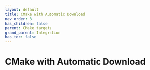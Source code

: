 ```yaml
---
layout: default
title: CMake with Automatic Download
nav_order: 3
has_children: false
parent: CMake targets
grand_parent: Integration
has_toc: false
---
```

# CMake with Automatic Download




<!-- Generated with mdsplit: https://github.com/alandefreitas/mdsplit -->
